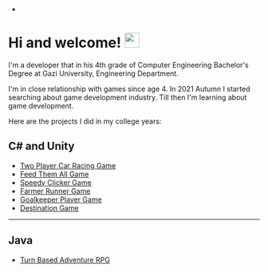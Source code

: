*

<!---
umutaan50/umutaan50 is a ✨ special ✨ repository because its `README.md` (this file) appears on your GitHub profile.
You can click the Preview link to take a look at your changes.
--->
# Hi and welcome! <img src="https://raw.githubusercontent.com/MartinHeinz/MartinHeinz/master/wave.gif" width="30px">
I'm a developer that in his 4th grade of Computer Engineering Bachelor's Degree at Gazi University, Engineering Department.

I'm in close relationship with games since age 4. In 2021 Autumn I started searching about game development industry. Till then I'm learning about game development.

Here are the projects I did in my college years:

C# and Unity
---

* [Two Player Car Racing Game](https://github.com/umutaan50/TwoPlayerCarRacingGame/tree/main/TwoPlayerCarRacingGame/Assets)
* [Feed Them All Game](https://github.com/umutaan50/FeedThemAllGame/tree/main/FeedThemAllGame/Assets)
* [Speedy Clicker Game](https://github.com/umutaan50/ClickOrSlashGame/tree/main/ClickOrSlashGame/Assets)
* [Farmer Runner Game](https://github.com/umutaan50/FarmerRunnerGame/tree/main/FarmerRunnerGame/Assets)
* [Goalkeeper Player Game](https://github.com/umutaan50/GoalkeeperPlayerGame/tree/main/GoalkeeperPlayerGame/Assets)
* [Destination Game](https://github.com/umutaan50/DestinationGame/tree/main/DestinationGame)

---
Java
---
* [Turn Based Adventure RPG](https://github.com/umutaan50/OOProjectTurnBasedAdventureRPG/tree/master/src/gazi/university)

